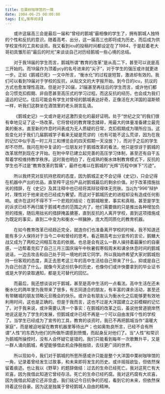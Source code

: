 ```yaml
---
title: 在栗树咖啡馆的一隅
date: 1984-06-25 00:00:00
tags: [论,推荐阅读]
---
```


&ensp;&ensp;&ensp;&ensp;或许这届高三会是最后一届和“曾经的鹅城”最相像的学生了，拥有鹅城人独特的个性和反抗的意识。随着高考、出分，这一届高三也即将成为历史，而后成为供学校宣传的工具和谈资。我又看到icu的投稿时间都设定在了1984，于是趁着老大哥初具雏形前“最后的时光”来谈谈自己对历经鹅城一些心境的总结。<!--more-->

&ensp;&ensp;&ensp;&ensp;对于我18届的学生而言，鹅城所谓“教育的改革”是从高二下，甚至可以说是高三开始的。而19届作为顶着ycy的名号进来的“尖子”，对于学生的强压或许就更进一步。正如《鹅城已死》一文中所言，“衡水化”的过程是短暂，激进却有效的。我们可以看到19届对于学校的反抗，从贴文文的大字报开始，到今日的icu，抗议的方式也愈发理性高效。但是对于20届，21届甚至再往后的学生而言，或许他们都会习惯克扣假期、非自愿甚至高压式的学习过程。而这反抗的经历，也会成为我们遥远的记忆。往后可能会有学生对曾经的鹅城表达好奇，正像活在大洋国的温斯顿一样，听我们这群坐在酒馆里的老头胡言乱语。

&ensp;&ensp;&ensp;&ensp;《鹅城史记》一文或许是对这激烈变化的最好证明。处于“世纪之交”的我们很有幸地见证了这一场改革。它将曾经的教育理念揉碎，用最大的体量准备建立最完美的衡水。直至新的作息时间表成为无人质疑的日常，克扣假期成为理所应当。这些变化对于我们几届鹅城学子看来无疑是荒谬的（也有可能不这么荒谬，因为在我的记忆中似乎高一时三月三和博览会的四天假期一天没放？），而对于之后的学生却不尽然。我问在附中复读的一位朋友对于鹅城改革的看法，他只是惊讶于鹅城的改革居然到现在才开始。在附中早已建立起完善的高压学习体制，甚至还有自干五帮着学校维持教学秩序。这时我也明白了，在成熟的衡水体制教育模式下，反抗的学生也不过是“教育改革的暂痛”，最终也难以在鹅城的“光辉”历程中抹下“污迹”。

&ensp;&ensp;&ensp;&ensp;所以我终究对反抗持悲观的态度，因为鹅城正史不会记得《史记》，只会记得在机器中产出的优品，直至榨干这份产品对鹅城最后的剩余价值。对于改革措施拙劣的措辞，在《史记》及其注释中也已经将其辩驳得体无完肤。当zj为“996”辩护时，理性对于他来说也已经成为奢望。而这对于鹅城历史的进程却没有造成任何影响。或许在这时不得不下一个悲观的结论：在鹅城眼里，事实和真相，甚至是学生的诉求已经不再归属于鹅城考虑的范围之内了。他们需要做的只是推出各种增加负担的措施，随后用拙劣的措辞掩盖搪塞，直到反抗的人离开学校，直到这项措施成为既定的事实，直到二中变为和衡水一样臃肿，庞大而同质化的教育机器。

&ensp;&ensp;&ensp;&ensp;在如今教育改革已经趋近完全，就连你们也准备离开学校的时候，我不知道还能有多少人保持对于当今二中和曾经的思考。看近期高考出分宣传的言论，鹅鳝大战又成为了两校之间相互攻击的依据。也总是会有这么一群人操持着最廉价的自豪感，一边帮着克扣了自己三月三国庆端午中秋暑假寒假周末和课余休息时间的鹅城说话，一边去攻击和自己处于同一境地的其它同学。所以我始终希望大家对鹅城抱持一份客观的态度，真正去思考这三年的高中生活给自己带来了什么，抑或是自己为自己创造了什么。就像今天这份抗争的历史，也像你们或许快要拿到的毕业证书或是大学的录取通知，都是无可替代的回忆。

&ensp;&ensp;&ensp;&ensp;而最后，我还想谈谈对于鹅城，甚至是高中生活的一点看法。高中生活在还未衡水化的两年里为我带来了很多，有志同道合的朋友，有丰富的课余活动，甚至还有带鳝城的朋友领略元旦晚会的快乐。或许会有朋友认为衡水化之后能够更有效地利用时间，这也是正确的。但是于我而言，这也不过是大洋国建立之前模糊的记忆了。对于我来说，或许需要认清一个事实：在鹅城的改革之后，虽说他曾道貌岸然地说这是为了学生的发展，但鹅城或许已经不再是一个可以自由发挥个性的学校了。当学生已经成为了宣传的工具，教育的谈资时，我已不再把鹅城当作“温暖大家庭”，而是被迫地留在教育机器里等待出产；也如奥勃良所言，已经不会有所谓“人性”的东西为他们的所做所谓感到愤慨，而起身反对他们了。当“人性”和常识为鹅城所操控时，没有人会怀疑它是错的。我们只能看到每年一次歌舞升平，又是一群人涌向鹅城，希望能够借此机会挣脱枷锁，去往更广阔的世界。

&ensp;&ensp;&ensp;&ensp;所以现如今，我们对于鹅城的所思所感或许只能是整个大洋国中栗树咖啡馆的一角，记录着曾经发生过故事，和未来即将发生的历史。或许摇摇欲坠，但依然保留着痕迹。也让我以《野草》的题辞做结：过去的生命已经死亡。我对这死亡有大欢喜，因为我借此知道它曾经存活。死亡的生命已经朽腐。我对这朽腐有大欢喜，因为我借此知道它还非空虚。我们铭记今日抗争的历程，看到它的未来，但依然保持着这份自豪。因为这是独属于曾经鹅城人自由的精神。
